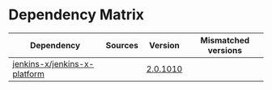 # Dependency Matrix

Dependency | Sources | Version | Mismatched versions
---------- | ------- | ------- | -------------------
[jenkins-x/jenkins-x-platform](https://github.com/jenkins-x/jenkins-x-platform.git) |  | [2.0.1010](https://github.com/jenkins-x/jenkins-x-platform/releases/tag/v2.0.1010) | 
